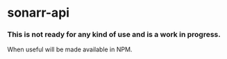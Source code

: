 # sonarr-api

### This is not ready for any kind of use and is a work in progress.

When useful will be made available in NPM.